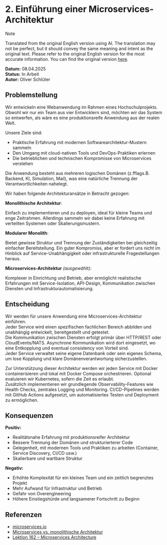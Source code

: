 # 2. Einführung einer Microservices-Architektur

> [!NOTE]
> Translated from the original English version using AI.
> The translation may not be perfect, but it should convey the same meaning and intent as the original text.
> Please refer to the original English version for the most accurate information.
> You can find the original version [here](adr-002.md).

**Datum:** 08.04.2025  
**Status:** In Arbeit  
**Autor:** Oliver Schlüter

## Problemstellung

Wir entwickeln eine Webanwendung im Rahmen eines Hochschulprojekts. Obwohl wir nur ein Team aus vier Entwicklern sind, möchten wir das System so entwerfen, als wäre es eine produktionsreife Anwendung aus der realen Welt.

Unsere Ziele sind:
- Praktische Erfahrung mit modernen Softwarearchitektur-Mustern sammeln
- Den Umgang mit cloud-nativen Tools und DevOps-Praktiken erlernen
- Die betrieblichen und technischen Kompromisse von Microservices verstehen

Die Anwendung besteht aus mehreren logischen Domänen (z.fflags.B. Backend, KI, Simulation, Mail), was eine natürliche Trennung der Verantwortlichkeiten nahelegt.

Wir haben folgende Architekturansätze in Betracht gezogen:

**Monolithische Architektur**:

Einfach zu implementieren und zu deployen, ideal für kleine Teams und enge Zeitrahmen. Allerdings sammeln wir dabei keine Erfahrung mit verteilten Systemen oder Skalierungsmustern.

**Modularer Monolith**:

Bietet gewisse Struktur und Trennung der Zuständigkeiten bei gleichzeitig einfacher Bereitstellung. Ein guter Kompromiss, aber er fordert uns nicht im Hinblick auf Service-Unabhängigkeit oder infrastrukturelle Fragestellungen heraus.

**Microservices-Architektur** *(ausgewählt)*:

Komplexer in Einrichtung und Betrieb, aber ermöglicht realistische Erfahrungen mit Service-Isolation, API-Design, Kommunikation zwischen Diensten und Infrastrukturautomatisierung.

## Entscheidung

Wir werden für unsere Anwendung eine Microservices-Architektur einführen.  
Jeder Service wird einen spezifischen fachlichen Bereich abbilden und unabhängig entwickelt, bereitgestellt und getestet.  
Die Kommunikation zwischen Diensten erfolgt primär über HTTP/REST oder CloudEvents/NATS. Asynchrone Kommunikation wird dort eingesetzt, wo eine Entkopplung und eventual consistency von Vorteil sind.  
Jeder Service verwaltet seine eigene Datenbank oder sein eigenes Schema, um lose Kopplung und klare Domänenverantwortung sicherzustellen.

Zur Unterstützung dieser Architektur werden wir jeden Service mit Docker containerisieren und lokal mit Docker Compose orchestrieren. Optional evaluieren wir Kubernetes, sofern die Zeit es erlaubt.  
Zusätzlich implementieren wir grundlegende Observability-Features wie Health Checks, zentrales Logging und Monitoring. CI/CD-Pipelines werden mit GitHub Actions aufgesetzt, um automatisiertes Testen und Deployment zu ermöglichen.

## Konsequenzen

**Positiv:**
- Realitätsnahe Erfahrung mit produktionsreifer Architektur
- Bessere Trennung der Domänen und strukturierterer Code
- Gelegenheit, mit modernen Tools und Praktiken zu arbeiten (Container, Service Discovery, CI/CD usw.)
- Skalierbare und wartbare Struktur

**Negativ:**
- Erhöhte Komplexität für ein kleines Team und ein zeitlich begrenztes Projekt
- Mehr Aufwand für Infrastruktur und Betrieb
- Gefahr von Overengineering
- Höhere Einstiegshürde und langsamerer Fortschritt zu Beginn

## Referenzen

- [microservices.io](https://microservices.io/)
- [Microservices vs. monolithische Architektur](https://www.atlassian.com/microservices/microservices-architecture/microservices-vs-monolith)
- [Lektion 162 – Microservices Architecture](https://www.youtube.com/watch?v=UZQMUiVqpFs&t=55s)  